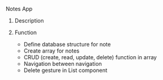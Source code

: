 Notes App

1. Description

2. Function
   - Define database structure for note
   - Create array for notes
   - CRUD (create, read, update, delete) function in array
   - Navigation between navigation
   - Delete gesture in List component
     
